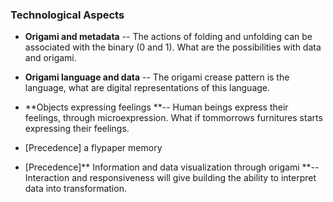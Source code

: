 ### Technological Aspects

* **Origami and metadata** -- The actions of folding and unfolding can be associated with the binary \(0 and 1\). What are the possibilities with data and origami.

* **Origami language and data** -- The origami crease pattern is the language, what are digital representations of this language.

* **Objects expressing feelings **-- Human beings express their feelings, through microexpression. What if tommorrows furnitures starts expressing their feelings.

* \[Precedence\] a flypaper memory

* \[Precedence\]** Information and data visualization through origami **-- Interaction and responsiveness will give building the ability to interpret data into transformation. 



